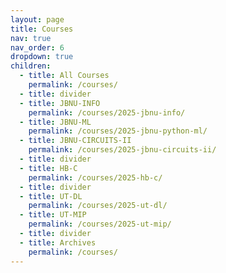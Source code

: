 ```yaml
---
layout: page
title: Courses
nav: true
nav_order: 6
dropdown: true
children:
  - title: All Courses
    permalink: /courses/
  - title: divider
  - title: JBNU-INFO
    permalink: /courses/2025-jbnu-info/
  - title: JBNU-ML
    permalink: /courses/2025-jbnu-python-ml/
  - title: JBNU-CIRCUITS-II
    permalink: /courses/2025-jbnu-circuits-ii/
  - title: divider
  - title: HB-C
    permalink: /courses/2025-hb-c/
  - title: divider
  - title: UT-DL
    permalink: /courses/2025-ut-dl/
  - title: UT-MIP
    permalink: /courses/2025-ut-mip/
  - title: divider
  - title: Archives
    permalink: /courses/
---
```

